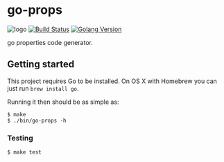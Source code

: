 # go-props
![logo](https://cdn.rawgit.com/MrLYC/go-props/master/logo/default.svg)
[![Build Status](https://travis-ci.org/MrLYC/go-props.svg?branch=master)](https://travis-ci.org/MrLYC/go-props)
[![Golang Version](https://img.shields.io/badge/golang-1.7,1.8,1.9-brightgreen.svg?longCache=true)](https://travis-ci.org/MrLYC/go-props)

go properties code generator.

## Getting started

This project requires Go to be installed. On OS X with Homebrew you can just run `brew install go`.

Running it then should be as simple as:

```console
$ make
$ ./bin/go-props -h
```

### Testing

```console
$ make test
```
